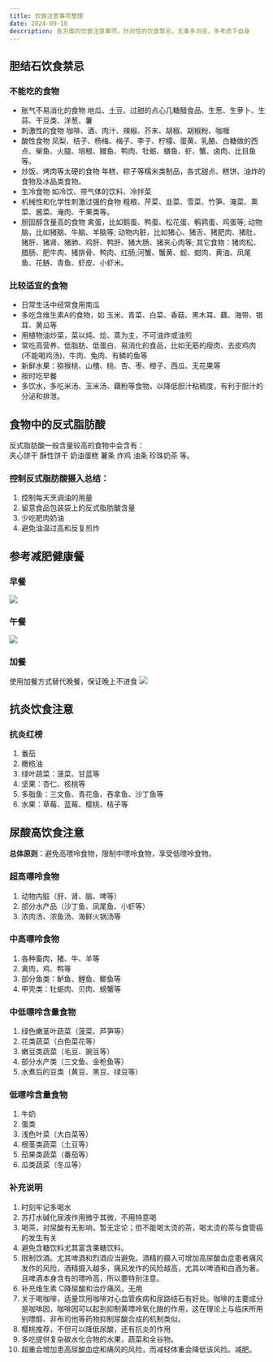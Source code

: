 ```yaml
---
title: 饮食注意事项整理
date: 2024-09-10
description: 各方面的饮食注意事项，针对性的饮食禁忌，无事多浏览，多考虑下自身
---
```


## 胆结石饮食禁忌
### 不能吃的食物
- 胀气不易消化的食物
地瓜、土豆、过甜的点心几糖醋食品、生葱、生萝卜、生蒜、干豆类、洋葱、薯
- 刺激性的食物
咖啡、酒、肉汁、辣椒、芥末、胡椒、胡椒粉、咖喱
- 酸性食物
凤梨、桔子、杨梅、梅子、李子、柠檬、蛋黄、乳酪、白糖做的西点、柴鱼、火腿、培根、鳗鱼、鸭肉、牡蛎、蟮鱼、虾、蟹、卤肉、比目鱼等。
- 炒饭、烤肉等太硬的食物
年糕、粽子等糯米类制品，各式甜点、糕饼、油炸的食物及冰品类食物。
- 生冷食物
如冷饮、带气体的饮料、冷拌菜
- 机械性和化学性刺激过强的食物
粗粮、芹菜、韭菜、雪菜、竹笋、淹菜、熏菜、酱菜、淹肉、干果类等。
- 胆固醇含量高的食物
禽蛋，比如鹅蛋、鸭蛋、松花蛋、鹌鹑蛋、鸡蛋等;
动物脑，比如猪脑、牛脑、羊脑等;
动物内脏，比如猪心、猪舌、猪肥肉、猪肚、猪肝、猪肾、猪肺、鸡肝、鸭肝、猪大肠、猪夹心肉等;
其它食物：猪肉松、腊肠、肥牛肉、猪排骨、鸭肉、红肠;河蟹、蟹黄、蚬、蚶肉、黄油、凤尾鱼、花鲢、青鱼、虾皮、小虾米。

### 比较适宜的食物
- 日常生活中经常食用南瓜
- 多吃含维生素A的食物，如 玉米、青菜、白菜、香菇、黑木耳、藕、海带、银耳、黄瓜等
- 用植物油炒菜，菜以炖、烩、蒸为主，不可油炸或油煎
- 常吃高营养、低脂肪、低蛋白、易消化的食品，比如无筋的瘦肉、去皮鸡肉(不能喝鸡汤)、牛肉、兔肉、有鳞的鱼等
- 新鲜水果：猕猴桃、山楂、桃、杏、枣、橙子、西瓜、无花果等
- 按时吃早餐
- 多饮水，多吃米汤、玉米汤、藕粉等食物，以降低胆汁粘稠度，有利于胆汁的分泌和排泄。


## 食物中的反式脂肪酸
反式脂肪酸一般含量较高的食物中会含有：  
夹心饼干 酥性饼干 奶油蛋糕 薯条 炸鸡 油条 珍珠奶茶 等。 

### 控制反式脂肪酸摄入总结：
1. 控制每天烹调油的用量
2. 留意食品包装袋上的反式脂肪酸含量
3. 少吃肥肉奶油
4. 避免油温过高和反复煎炸


## 参考减肥健康餐
### 早餐
![](/static/life_pics/notices_for_food/leak_fat_1.jpg)

### 午餐
![](/static/life_pics/notices_for_food/leak_fat_2.jpg)

### 加餐
使用加餐方式替代晚餐，保证晚上不进食
![](/static/life_pics/notices_for_food/leak_fat_3.jpg)


## 抗炎饮食注意
### 抗炎红榜
1. 番茄
2. 橄榄油
3. 绿叶蔬菜：菠菜、甘蓝等
4. 坚果：杏仁、核桃等
5. 多脂鱼：三文鱼、青花鱼、吞拿鱼、沙丁鱼等
6. 水果：草莓、蓝莓、樱桃、桔子等


## 尿酸高饮食注意
**总体原则**：避免高嘌呤食物，限制中嘌呤食物，享受低嘌呤食物。

### 超高嘌呤食物
1. 动物内脏（肝、肾、脑、啤等）
2. 部分水产品（沙丁鱼、凤尾鱼、小虾等）
3. 浓肉汤、浓鱼汤、海鲜火锅汤等

### 中高嘌呤食物
1. 各种畜肉，猪、牛、羊等
2. 禽肉，鸡、鸭等
3. 部分鱼类：鲈鱼、鲤鱼、鲫鱼等
4. 甲壳类：牡蛎肉、贝肉、螃蟹等

### 中低嘌呤含量食物
1. 绿色嫩茎叶蔬菜（菠菜、芦笋等）
2. 花类蔬菜（白色菜花等）
3. 嫩豆类蔬菜（毛豆、豌豆等）
4. 部分水产类（三文鱼、金枪鱼等）
5. 水煮后的豆类（黄豆、黑豆、绿豆等）

### 低嘌呤含量食物
1. 牛奶
2. 蛋类
3. 浅色叶菜（大白菜等）
4. 根茎类蔬菜（土豆等）
5. 茄果类蔬菜（番茄等）
6. 瓜类蔬菜（冬瓜等）

### 补充说明
1. 时刻牢记多喝水
2. 苏打水碱化尿液作用微乎其微，不用特意喝
3. 喝茶，对尿酸有无影响，暂无定论；但不能喝太烫的茶，喝太烫的茶与食管癌的发生有关
4. 避免含糖饮料尤其富含果糖饮料。
5. 限制饮酒。尤其啤酒和烈酒应当避免。酒精的摄入可增加高尿酸血症患者痛风发作的风险，酒精摄入越多，痛风发作的风险越高，尤其以啤酒和白酒为著。且啤酒本身含有的嘌呤高，所以要特别注意。
6. 补充维生素 C降尿酸和治疗痛风，无用
7. 关于喝咖啡，适量饮用咖啡对心血管疾病和尿路结石有好处。咖啡的主要成分是咖啡因，咖啡因可以起到抑制黄嘌呤氧化酶的作用，这在理论上与临床所用别嘌醇、非布司他等药物抑制尿酸合成的机制类似。
8. 樱桃推荐，不但可以降低尿酸，还有抗炎的作用
9. 多吃提供复杂碳水化合物的水果，蔬菜和全谷物。
10. 超重会增加患高尿酸血症和痛风的风险，而减轻体重会降低该风险。减肥。

